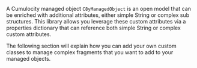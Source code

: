 A Cumulocity managed object `C8yManagedObject` is an open model that can be enriched with additional attributes, either simple String or complex sub structures.
This library allows you leverage these custom attributes via a properties dictionary that can reference both simple String or complex custom attributes.

The following section will explain how you can add your own custom classes to manage complex fragments that you want to add to your managed objects.